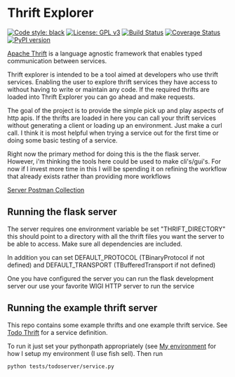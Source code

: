 # Thrift Explorer
[![Code style: black](https://img.shields.io/badge/code%20style-black-000000.svg)](https://github.com/ambv/black)
[![License: GPL v3](https://img.shields.io/badge/License-GPL%20v3-blue.svg)](https://github.com/Bachmann1234/thriftExplorer/blob/master/LICENSE)
[![Build Status](https://travis-ci.org/Bachmann1234/thriftExplorer.svg?branch=master)](https://travis-ci.org/Bachmann1234/thriftExplorer)
[![Coverage Status](https://coveralls.io/repos/github/Bachmann1234/thriftExplorer/badge.svg?branch=master)](https://coveralls.io/github/Bachmann1234/thriftExplorer?branch=master)
[![PyPI version](https://badge.fury.io/py/thriftexplorer.svg)](https://badge.fury.io/py/thriftexplorer)

[Apache Thrift](https://thrift.apache.org/) is a language agnostic framework that enables typed communication between services. 

Thrift explorer is intended to be a tool aimed at developers who use thrift services. Enabling the user to explore thrift services they
have access to without having to write or maintain any code. If the required thrifts are loaded into Thrift Explorer you can go ahead
and make requests.

The goal of the project is to provide the simple pick up and play aspects of http apis. If the thrifts are loaded in here you can call your thrift services without generating
a client or loading up an environment. Just make a curl call. I think it is most helpful when trying a service out for the first time or doing some basic testing of a service.

Right now the primary method for doing this is the the flask server. However, i'm thinking the tools here could be used to make cli's/gui's. For now if I invest more time in this I will be spending it
on refining the workflow that already exists rather than providing more workflows

[Server Postman Collection](ThriftExplorer.postman_collection)

## Running the flask server

The server requires one environment variable be set "THRIFT_DIRECTORY" this should point to a directory with all the thrift files you want the server to be able to access. Make sure all dependencies are included.

In addition you can set DEFAULT_PROTOCOL (TBinaryProtocol if not defined) and DEFAULT_TRANSPORT (TBufferedTransport if not defined)

One you have configured the server you can run the flask development server our use your favorite WIGI HTTP server to run the service

## Running the example thrift server

This repo contains some example thrifts and one example thrift service. See [Todo Thrift](/example-thrifts/todo.thrift) for a service definition.

To run it just set your pythonpath appropriately (see [My environment](/environment.fish) for how I setup my environment (I use fish sell). Then run

```
python tests/todoserver/service.py
```

